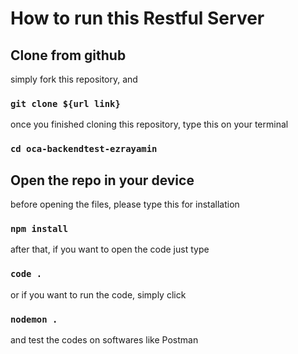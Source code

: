 # How to run this Restful Server

## Clone from github

simply fork this repository, and 
### `git clone ${url link}`

once you finished cloning this repository, type this on your terminal
### `cd oca-backendtest-ezrayamin`

## Open the repo in your device
before opening the files, please type this for installation
### `npm install`

after that, if you want to open the code just type
### `code .`
or if you want to run the code, simply click
### `nodemon .`
and test the codes on softwares like Postman
